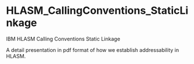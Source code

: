 # HLASM_CallingConventions_StaticLinkage
IBM HLASM Calling Conventions Static Linkage

A detail presentation in pdf format of how we establish addressability in HLASM.
